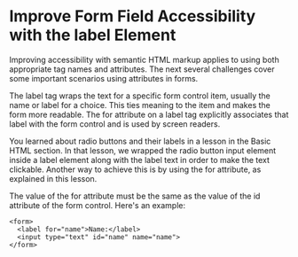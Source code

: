 # Improve Form Field Accessibility with the label Element

Improving accessibility with semantic HTML markup applies to using both appropriate tag names and attributes. The next several challenges cover some important scenarios using attributes in forms.

The label tag wraps the text for a specific form control item, usually the name or label for a choice. This ties meaning to the item and makes the form more readable. The for attribute on a label tag explicitly associates that label with the form control and is used by screen readers.

You learned about radio buttons and their labels in a lesson in the Basic HTML section. In that lesson, we wrapped the radio button input element inside a label element along with the label text in order to make the text clickable. Another way to achieve this is by using the for attribute, as explained in this lesson.

The value of the for attribute must be the same as the value of the id attribute of the form control. Here's an example:

```
<form>
  <label for="name">Name:</label>
  <input type="text" id="name" name="name">
</form>
```
